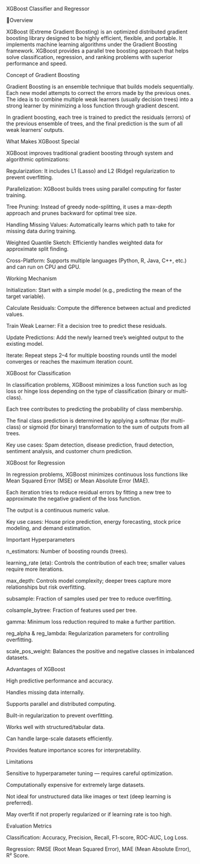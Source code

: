 XGBoost Classifier and Regressor 

📌Overview

XGBoost (Extreme Gradient Boosting) is an optimized distributed gradient boosting library designed to be highly efficient, flexible, and portable. It implements machine learning algorithms under the Gradient Boosting framework. XGBoost provides a parallel tree boosting approach that helps solve classification, regression, and ranking problems with superior performance and speed.

Concept of Gradient Boosting

Gradient Boosting is an ensemble technique that builds models sequentially. Each new model attempts to correct the errors made by the previous ones. The idea is to combine multiple weak learners (usually decision trees) into a strong learner by minimizing a loss function through gradient descent.

In gradient boosting, each tree is trained to predict the residuals (errors) of the previous ensemble of trees, and the final prediction is the sum of all weak learners’ outputs.

What Makes XGBoost Special

XGBoost improves traditional gradient boosting through system and algorithmic optimizations:

Regularization: It includes L1 (Lasso) and L2 (Ridge) regularization to prevent overfitting.

Parallelization: XGBoost builds trees using parallel computing for faster training.

Tree Pruning: Instead of greedy node-splitting, it uses a max-depth approach and prunes backward for optimal tree size.

Handling Missing Values: Automatically learns which path to take for missing data during training.

Weighted Quantile Sketch: Efficiently handles weighted data for approximate split finding.

Cross-Platform: Supports multiple languages (Python, R, Java, C++, etc.) and can run on CPU and GPU.

Working Mechanism

Initialization: Start with a simple model (e.g., predicting the mean of the target variable).

Calculate Residuals: Compute the difference between actual and predicted values.

Train Weak Learner: Fit a decision tree to predict these residuals.

Update Predictions: Add the newly learned tree’s weighted output to the existing model.

Iterate: Repeat steps 2–4 for multiple boosting rounds until the model converges or reaches the maximum iteration count.

XGBoost for Classification

In classification problems, XGBoost minimizes a loss function such as log loss or hinge loss depending on the type of classification (binary or multi-class).

Each tree contributes to predicting the probability of class membership.

The final class prediction is determined by applying a softmax (for multi-class) or sigmoid (for binary) transformation to the sum of outputs from all trees.

Key use cases: Spam detection, disease prediction, fraud detection, sentiment analysis, and customer churn prediction.

XGBoost for Regression

In regression problems, XGBoost minimizes continuous loss functions like Mean Squared Error (MSE) or Mean Absolute Error (MAE).

Each iteration tries to reduce residual errors by fitting a new tree to approximate the negative gradient of the loss function.

The output is a continuous numeric value.

Key use cases: House price prediction, energy forecasting, stock price modeling, and demand estimation.

Important Hyperparameters

n_estimators: Number of boosting rounds (trees).

learning_rate (eta): Controls the contribution of each tree; smaller values require more iterations.

max_depth: Controls model complexity; deeper trees capture more relationships but risk overfitting.

subsample: Fraction of samples used per tree to reduce overfitting.

colsample_bytree: Fraction of features used per tree.

gamma: Minimum loss reduction required to make a further partition.

reg_alpha & reg_lambda: Regularization parameters for controlling overfitting.

scale_pos_weight: Balances the positive and negative classes in imbalanced datasets.

Advantages of XGBoost

High predictive performance and accuracy.

Handles missing data internally.

Supports parallel and distributed computing.

Built-in regularization to prevent overfitting.

Works well with structured/tabular data.

Can handle large-scale datasets efficiently.

Provides feature importance scores for interpretability.

Limitations

Sensitive to hyperparameter tuning — requires careful optimization.

Computationally expensive for extremely large datasets.

Not ideal for unstructured data like images or text (deep learning is preferred).

May overfit if not properly regularized or if learning rate is too high.

Evaluation Metrics

Classification: Accuracy, Precision, Recall, F1-score, ROC-AUC, Log Loss.

Regression: RMSE (Root Mean Squared Error), MAE (Mean Absolute Error), R² Score.
